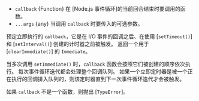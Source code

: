 <!-- YAML
added: v0.9.1
-->

* `callback` {Function} 在 [Node.js 事件循环]的当前回合结束时要调用的函数。
* `...args` {any} 当调用 `callback` 时要传入的可选参数。

预定立即执行的 `callback`，它是在 I/O 事件的回调之后、在使用 [`setTimeout()`] 和 [`setInterval()`] 创建的计时器之前被触发。
返回一个用于 [`clearImmediate()`] 的 `Immediate`。

当多次调用 `setImmediate()` 时，`callback` 函数会按照它们被创建的顺序依次执行。
每次事件循环迭代都会处理整个回调队列。
如果一个立即定时器是被一个正在执行的回调排入队列的，则该定时器直到下一次事件循环迭代才会被触发。

如果 `callback` 不是一个函数，则抛出 [`TypeError`]。

